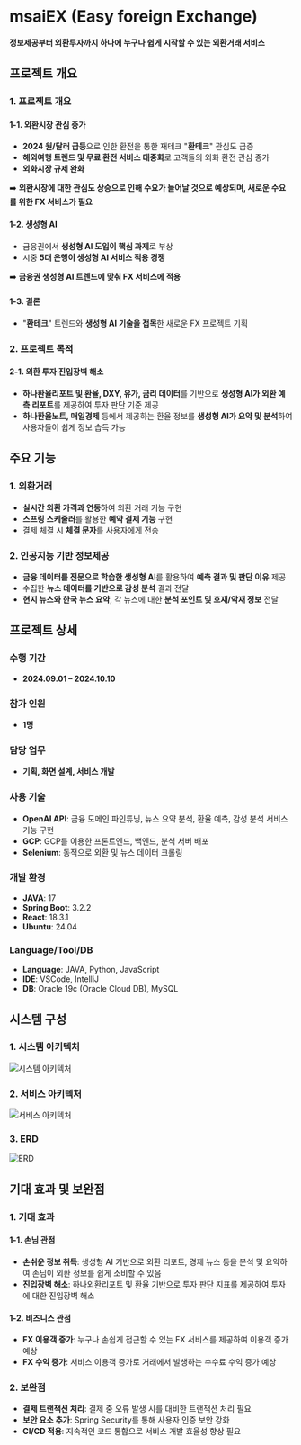 # msaiEX (Easy foreign Exchange)

**정보제공부터 외환투자까지 하나에 누구나 쉽게 시작할 수 있는 외환거래 서비스**

## 프로젝트 개요

### 1. 프로젝트 개요

#### 1-1. 외환시장 관심 증가

- **2024 원/달러 급등**으로 인한 환전을 통한 재테크 "**환테크**" 관심도 급증
- **해외여행 트렌드 및 무료 환전 서비스 대중화**로 고객들의 외화 환전 관심 증가
- **외화시장 규제 완화**

➡️ **외환시장에 대한 관심도 상승으로 인해 수요가 늘어날 것으로 예상되며, 새로운 수요를 위한 FX 서비스가 필요**

#### 1-2. 생성형 AI

- 금융권에서 **생성형 AI 도입이 핵심 과제**로 부상
- 시중 **5대 은행이 생성형 AI 서비스 적용 경쟁**

➡️ **금융권 생성형 AI 트렌드에 맞춰 FX 서비스에 적용**

#### 1-3. 결론

- "**환테크**" 트렌드와 **생성형 AI 기술을 접목**한 새로운 FX 프로젝트 기획

### 2. 프로젝트 목적

#### 2-1. 외환 투자 진입장벽 해소

- **하나환율리포트 및 환율, DXY, 유가, 금리 데이터**를 기반으로 **생성형 AI가 외환 예측 리포트**를 제공하여 투자 판단 기준 제공
- **하나환율노트, 매일경제** 등에서 제공하는 환율 정보를 **생성형 AI가 요약 및 분석**하여 사용자들이 쉽게 정보 습득 가능

## 주요 기능

### 1. 외환거래

- **실시간 외환 가격과 연동**하여 외환 거래 기능 구현
- **스프링 스케줄러**를 활용한 **예약 결제 기능** 구현
- 결제 체결 시 **체결 문자**를 사용자에게 전송

### 2. 인공지능 기반 정보제공

- **금융 데이터를 전문으로 학습한 생성형 AI**를 활용하여 **예측 결과 및 판단 이유** 제공
- 수집한 **뉴스 데이터를 기반으로 감성 분석** 결과 전달
- **현지 뉴스와 한국 뉴스 요약**, 각 뉴스에 대한 **분석 포인트 및 호재/악재 정보** 전달

## 프로젝트 상세

### 수행 기간

- **2024.09.01 – 2024.10.10**

### 참가 인원

- **1명**

### 담당 업무

- **기획, 화면 설계, 서비스 개발**

### 사용 기술

- **OpenAI API**: 금융 도메인 파인튜닝, 뉴스 요약 분석, 환율 예측, 감성 분석 서비스 기능 구현
- **GCP**: GCP를 이용한 프론트엔드, 백엔드, 분석 서버 배포
- **Selenium**: 동적으로 외환 및 뉴스 데이터 크롤링

### 개발 환경

- **JAVA**: 17
- **Spring Boot**: 3.2.2
- **React**: 18.3.1
- **Ubuntu**: 24.04

### Language/Tool/DB

- **Language**: JAVA, Python, JavaScript
- **IDE**: VSCode, IntelliJ
- **DB**: Oracle 19c (Oracle Cloud DB), MySQL

## 시스템 구성

### 1. 시스템 아키텍처

![시스템 아키텍처](./images/system_architecture.png)

### 2. 서비스 아키텍처

![서비스 아키텍처](./images/service_architecture.png)

### 3. ERD

![ERD](./images/erd.png)

## 기대 효과 및 보완점

### 1. 기대 효과

#### 1-1. 손님 관점

- **손쉬운 정보 취득**: 생성형 AI 기반으로 외환 리포트, 경제 뉴스 등을 분석 및 요약하여 손님이 외환 정보를 쉽게 소비할 수 있음
- **진입장벽 해소**: 하나외환리포트 및 환율 기반으로 투자 판단 지표를 제공하여 투자에 대한 진입장벽 해소

#### 1-2. 비즈니스 관점

- **FX 이용객 증가**: 누구나 손쉽게 접근할 수 있는 FX 서비스를 제공하여 이용객 증가 예상
- **FX 수익 증가**: 서비스 이용객 증가로 거래에서 발생하는 수수료 수익 증가 예상

### 2. 보완점

- **결제 트랜잭션 처리**: 결제 중 오류 발생 시를 대비한 트랜잭션 처리 필요
- **보안 요소 추가**: Spring Security를 통해 사용자 인증 보안 강화
- **CI/CD 적용**: 지속적인 코드 통합으로 서비스 개발 효율성 향상 필요
